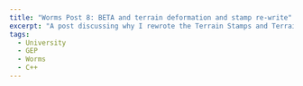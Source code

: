 ```yaml
---
title: "Worms Post 8: BETA and terrain deformation and stamp re-write"
excerpt: "A post discussing why I rewrote the Terrain Stamps and Terrain Deformation system, also the Beta submission!"
tags: 
  - University
  - GEP
  - Worms
  - C++
---
```


 